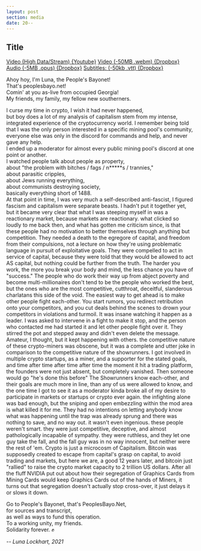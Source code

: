 ```yaml
---
layout: post
section: media
date: 20--
---
```


##	Title
[Video (High Data/Stream) {Youtube}]()
[Video (-50MB .webm) {Dropbox}](?dl=1)
[Audio (-5MB .opus) {Dropbox}](?dl=1)
[Subtitles: (-50kb .vtt) {Dropbox}](?dl=1)

Ahoy hoy, I'm Luna, the People's Bayonet!  
That's peoplesbayo.net!  
Comin' at you as-live from occupied Georgia!  
My friends, my family, my fellow new southerners.  

I curse my time in crypto, I wish it had never happened,  
but boy does a lot of my analysis of capitalism stem from my intense,  
integrated experience of the cryptocurrency world.
I remember being told that I was the only person interested in a specific mining pool's community,  
everyone else was only in the discord for commands and help, and never gave any help.  
I ended up a moderator for almost every public mining pool's discord at one point or another.  
I watched people talk about people as property,  
about "the problem with bitches / fags / n*****s / trannies,"  
about parasitic cripples,  
about Jews running everything,  
about communists destroying society,  
basically everything short of 1488.  
At that point in time, I was very much a self-described anti-fascist, I figured fascism and capitalism were separate beasts. I hadn't put it together yet, but it became very clear that what I was steeping myself in was a reactionary market, because markets are reactionary. what clicked so loudly to me back then, and what has gotten me criticism since, is that these people had no motivation to better themselves through anything but competition. They needed a death to the egregore of capital, and freedom from their compulsions, not a lecture on how they're using problematic language in pursuit of exploitative goals. They were compelled to act in service of capital, because they were told that they would be allowed to act AS capital, but nothing could be further from the truth.
The harder you work, the more you break your body and mind, the less chance you have of "success."
The people who do work their way up from abject poverty and become multi-millionaires don't tend to be the people who worked the best, but the ones who are the most competitive, cutthroat, deceitful, slanderous charlatans this side of the void.
The easiest way to get ahead is to make other people fight each-other. You start rumors, you redirect retribution onto your competitors, and you cut deals behind the scenes to drown your competitors in violations and turmoil.
It was insane watching it happen as a leader.
I was asked to intervene in a fight to make it stop, and the person who contacted me had started it and let other people fight over it.
They stirred the pot and stepped away and didn't even delete the message.
Amateur, I thought, but it kept happening with others.
the competitive nature of these crypto-miners was obscene, but it was a complete and utter joke in comparison to the competitive nature of the showrunners.
I got involved in multiple crypto startups, as a miner, and a supporter for the stated goals, and time after time after time after time the moment it hit a trading platform, the founders were not just absent, but completely vanished.
Then someone would go "he's done this before"
The Showrunners know each-other, and their goals are much more in line, than any of us were allowed to know, and the one time I got to see it as a moderator kinda broke all of my desire to participate in markets or startups or crypto ever again.
the infighting alone was bad enough, but the sniping and open embezzling within the mod area is what killed it for me.
They had no intentions on letting anybody know what was happening until the trap was already sprung and there was nothing to save, and no way out.
it wasn't even ingenious.
these people weren't smart.
they were just competitive, deceptive, and almost pathologically incapable of sympathy.
they were ruthless, and they let one guy take the fall, and the fall guy was in no way innocent, but neither were the rest of 'em.
Crypto is just a microcosm of Capitalism.
Bitcoin was supposedly created to escape from capital's grasp on capital, to avoid trading and markets, but here we are, a good 12 years later, and bitcoin just "rallied" to raise the crypto market capacity to 2 trillion US dollars.
After all the fluff NVIDIA put out about how their segregation of Graphics Cards from Mining Cards would keep Graphics Cards out of the hands of Miners, it turns out that segregation doesn't actually stop cross-over, it just delays it or slows it down.

Go to People's Bayonet, that's PeoplesBayo.Net,  
for sources and transcript,  
as well as ways to fund this operation.  
To a working unity, my friends.  
Solidarity forever. ✊

*-- Luna Lockhart, 2021*
